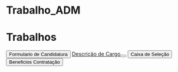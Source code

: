 # Trabalho_ADM
<!--Trabalho feito na Proz Educação em conjunto da turma de Administração.
Trabalho feito por: Carlos, Marcus, Pedro e Ramon.-->
<html>
  <body>
    <h1>Trabalhos</h1>
    <a href="FormularioDeCandidatura/Formulario.html"><button>Formulario de Candidatura</button></a>
        <a href="Descrição de cargo/pesquisa_salarial.html">Descrição de Cargo<button></button></a>
        <a href="Caixas de Seleção/caixas.html"><button>Caixa de Seleção</button></a>
    <a href="Benefícios Contratação/Beneficios.html"><button>Beneficios Contratação</button></a>
  </body>
</html>
